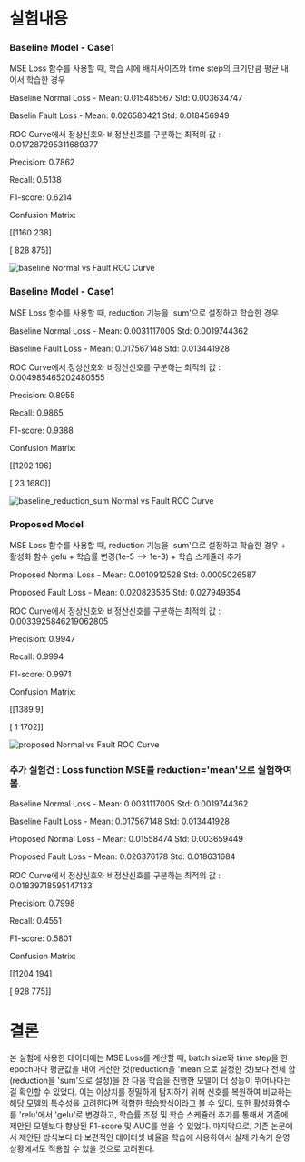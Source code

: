 # 실험내용

### Baseline Model - Case1

MSE Loss 함수를 사용할 때, 학습 시에 배치사이즈와 time step의 크기만큼 평균 내어서 학습한 경우

Baseline Normal Loss - Mean:  0.015485567  Std:  0.003634747

Baselin Fault Loss - Mean:  0.026580421  Std:  0.018456949

ROC Curve에서 정상신호와 비정산신호를 구분하는 최적의 값 : 0.017287295311689377

Precision: 0.7862

Recall: 0.5138

F1-score: 0.6214

Confusion Matrix:

[[1160  238]

 [ 828  875]]


![baseline Normal vs  Fault ROC Curve](https://github.com/user-attachments/assets/19061b81-f2c1-41b8-81ef-c94037a93f7c)

### Baseline Model - Case1

MSE Loss 함수를 사용할 때, reduction 기능을 'sum'으로 설정하고 학습한 경우

Baseline Normal Loss - Mean:  0.0031117005  Std:  0.0019744362

Baseline Fault Loss - Mean:  0.017567148  Std:  0.013441928

ROC Curve에서 정상신호와 비정산신호를 구분하는 최적의 값 : 0.004985465202480555

Precision: 0.8955

Recall: 0.9865

F1-score: 0.9388

Confusion Matrix:


[[1202  196]

 [  23 1680]]

![baseline_reduction_sum Normal vs  Fault ROC Curve](https://github.com/user-attachments/assets/5744835a-0871-44a4-9294-16235ca40bd7)

### Proposed Model

MSE Loss 함수를 사용할 때, reduction 기능을 'sum'으로 설정하고 학습한 경우 + 활성화 함수 gelu + 학습률 변경(1e-5 --> 1e-3) + 학습 스케쥴러 추가

Proposed Normal Loss - Mean:  0.0010912528  Std:  0.0005026587

Proposed Fault Loss - Mean:  0.020823535  Std:  0.027949354

ROC Curve에서 정상신호와 비정산신호를 구분하는 최적의 값 : 0.0033925846219062805

Precision: 0.9947

Recall: 0.9994

F1-score: 0.9971

Confusion Matrix:

[[1389    9]

 [   1 1702]]


![proposed Normal vs  Fault ROC Curve](https://github.com/user-attachments/assets/6b7f0803-8791-492e-9b3a-20753477dad3)


### 추가 실험건 : Loss function MSE를 reduction='mean'으로 실험하여봄.

Baseline Normal Loss - Mean:  0.0031117005  Std:  0.0019744362

Baseline Fault Loss - Mean:  0.017567148  Std:  0.013441928

Proposed Normal Loss - Mean:  0.01558474  Std:  0.003659449

Proposed Fault Loss - Mean:  0.026376178  Std:  0.018631684

ROC Curve에서 정상신호와 비정산신호를 구분하는 최적의 값 : 0.01839718595147133

Precision: 0.7998

Recall: 0.4551

F1-score: 0.5801

Confusion Matrix:

[[1204  194]

 [ 928  775]]

# 결론
본 실험에 사용한 데이터에는 MSE Loss를 계산할 때, batch size와 time step을 한 epoch마다 평균값을 내어 계산한 것(reduction을 'mean'으로 설정한 것)보다 전체 합(reduction을 'sum'으로 설정)을 한 다음 학습을 진행한 모델이 더 성능이 뛰어나다는걸 확인할 수 있었다. 이는 이상치를 정밀하게 탐지하기 위해 신호를 복원하여 비교하는 해당 모델의 특수성을 고려한다면 적합한 학습방식이라고 볼 수 있다. 또한 활성화함수를 'relu'에서 'gelu'로 변경하고, 학습률 조정 및 학습 스케쥴러 추가를 통해서 기존에 제안된 모델보다 향상된 F1-score 및 AUC를 얻을 수 있었다. 마지막으로, 기존 논문에서 제안된 방식보다 더 보편적인 데이터셋 비율을 학습에 사용하여서 실제 가속기 운영상황에서도 적용할 수 있을 것으로 고려된다.
